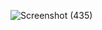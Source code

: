 ![Screenshot (435)](https://github.com/user-attachments/assets/fbd73469-a0e8-4016-be2b-7e7881ceccdc)
